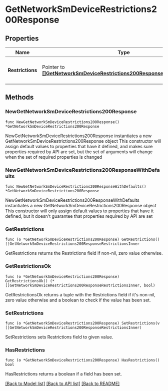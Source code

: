 # GetNetworkSmDeviceRestrictions200Response

## Properties

Name | Type | Description | Notes
------------ | ------------- | ------------- | -------------
**Restrictions** | Pointer to [**[]GetNetworkSmDeviceRestrictions200ResponseRestrictionsInner**](GetNetworkSmDeviceRestrictions200ResponseRestrictionsInner.md) | The list of restrictions for the device | [optional] 

## Methods

### NewGetNetworkSmDeviceRestrictions200Response

`func NewGetNetworkSmDeviceRestrictions200Response() *GetNetworkSmDeviceRestrictions200Response`

NewGetNetworkSmDeviceRestrictions200Response instantiates a new GetNetworkSmDeviceRestrictions200Response object
This constructor will assign default values to properties that have it defined,
and makes sure properties required by API are set, but the set of arguments
will change when the set of required properties is changed

### NewGetNetworkSmDeviceRestrictions200ResponseWithDefaults

`func NewGetNetworkSmDeviceRestrictions200ResponseWithDefaults() *GetNetworkSmDeviceRestrictions200Response`

NewGetNetworkSmDeviceRestrictions200ResponseWithDefaults instantiates a new GetNetworkSmDeviceRestrictions200Response object
This constructor will only assign default values to properties that have it defined,
but it doesn't guarantee that properties required by API are set

### GetRestrictions

`func (o *GetNetworkSmDeviceRestrictions200Response) GetRestrictions() []GetNetworkSmDeviceRestrictions200ResponseRestrictionsInner`

GetRestrictions returns the Restrictions field if non-nil, zero value otherwise.

### GetRestrictionsOk

`func (o *GetNetworkSmDeviceRestrictions200Response) GetRestrictionsOk() (*[]GetNetworkSmDeviceRestrictions200ResponseRestrictionsInner, bool)`

GetRestrictionsOk returns a tuple with the Restrictions field if it's non-nil, zero value otherwise
and a boolean to check if the value has been set.

### SetRestrictions

`func (o *GetNetworkSmDeviceRestrictions200Response) SetRestrictions(v []GetNetworkSmDeviceRestrictions200ResponseRestrictionsInner)`

SetRestrictions sets Restrictions field to given value.

### HasRestrictions

`func (o *GetNetworkSmDeviceRestrictions200Response) HasRestrictions() bool`

HasRestrictions returns a boolean if a field has been set.


[[Back to Model list]](../README.md#documentation-for-models) [[Back to API list]](../README.md#documentation-for-api-endpoints) [[Back to README]](../README.md)


